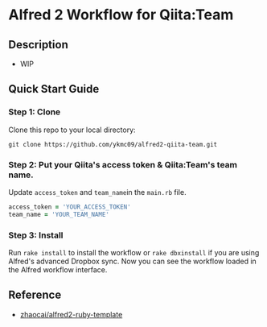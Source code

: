 # Alfred 2 Workflow for Qiita:Team

## Description
- WIP

## Quick Start Guide

### Step 1: Clone

Clone this repo to your local directory:

`git clone https://github.com/ykmc09/alfred2-qiita-team.git`

### Step 2:  Put your Qiita's access token & Qiita:Team's team name.
Update `access_token` and `team_name`in the `main.rb` file.

```ruby
access_token = 'YOUR_ACCESS_TOKEN'
team_name = 'YOUR_TEAM_NAME'
```

### Step 3: Install
Run `rake install` to install the workflow or `rake dbxinstall` if you are using Alfred's advanced Dropbox sync. Now you can see the workflow loaded in the Alfred workflow interface.


## Reference

* [zhaocai/alfred2-ruby-template](https://github.com/zhaocai/alfred2-ruby-template)

